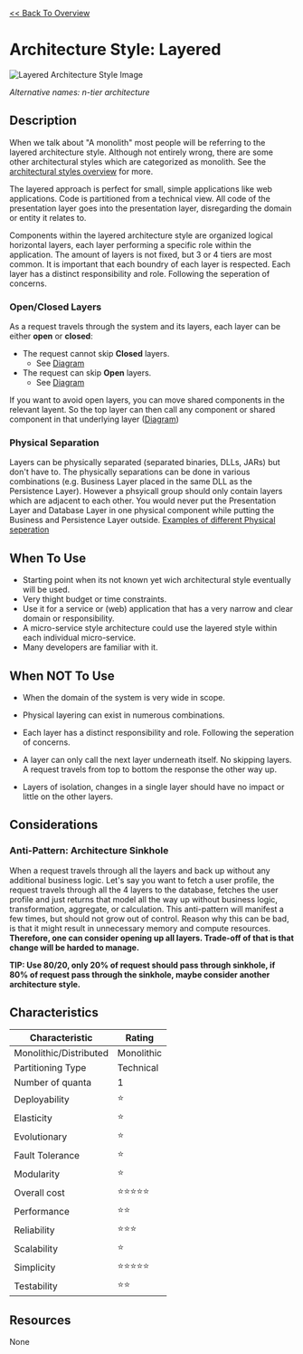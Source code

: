 [<< Back To Overview](./readme.md)

# Architecture Style: Layered

![Layered Architecture Style Image](https://fundamentalsofsoftwarearchitecture.com/images/book/fosa_1001.png)

*Alternative names: n-tier architecture*

## Description

When we talk about "A monolith" most people will be referring to the layered architecture style. Although not entirely wrong, there are some other architectural styles which are categorized as monolith. See the [architectural styles overview](./readme.md) for more.

The layered approach is perfect for small, simple applications like web applications. Code is partitioned from a technical view. All code of the presentation layer goes into the presentation layer, disregarding the domain or entity it relates to.

Components within the layered architecture style are organized logical horizontal layers, each layer performing a specific role within the application. The amount of layers is not fixed, but 3 or 4 tiers are most common. It is important that each boundry of each layer is respected. Each layer has a distinct responsibility and role. Following the seperation of concerns.

### Open/Closed Layers

As a request travels through the system and its layers, each layer can be either **open** or **closed**:
* The request cannot skip **Closed** layers.
    * See [Diagram](https://fundamentalsofsoftwarearchitecture.com/images/book/fosa_1003.png)
* The request can skip **Open** layers.
    * See [Diagram](https://fundamentalsofsoftwarearchitecture.com/images/book/fosa_1005.png)

If you want to avoid open layers, you can move shared components in the relevant layent. So the top layer can then call any component or shared component in that underlying layer ([Diagram](https://fundamentalsofsoftwarearchitecture.com/images/book/fosa_1004.png))

### Physical Separation

Layers can be physically separated (separated binaries, DLLs, JARs) but don't have to. The physically separations can be done in various combinations (e.g. Business Layer placed in the same DLL as the Persistence Layer). However a phsyicall group should only contain layers which are adjacent to each other. You would never put the Presentation Layer and Database Layer in one physical component while putting the Business and Persistence Layer outside.
[Examples of different Physical seperation](https://fundamentalsofsoftwarearchitecture.com/images/book/fosa_1002.png)

## When To Use

* Starting point when its not known yet wich architectural style eventually will be used.
* Very thight budget or time constraints.
* Use it for a service or (web) application that has a very narrow and clear domain or responsibility.
* A micro-service style architecture could use the layered style within each individual micro-service.
* Many developers are familiar with it.

## When NOT To Use

* When the domain of the system is very wide in scope.

* Physical layering can exist in numerous combinations.
* Each layer has a distinct responsibility and role. Following the seperation of concerns.
* A layer can only call the next layer underneath itself. No skipping layers. A request travels from top to bottom the response the other way up.
* Layers of isolation, changes in a single layer should have no impact or little on the other layers.

## Considerations

### Anti-Pattern: Architecture Sinkhole

When a request travels through all the layers and back up without any additional business logic. Let's say you want to fetch a user profile, the request travels through all the 4 layers to the database, fetches the user profile and just returns that model all the way up without business logic, transformation, aggregate, or calculation. This anti-pattern will manifest a few times, but should not grow out of control. Reason why this can be bad, is that it might result in unnecessary memory and compute resources. **Therefore, one can consider opening up all layers. Trade-off of that is that change will be harded to manage.**

**TIP: Use 80/20, only 20% of request should pass through sinkhole, if 80% of request pass through the sinkhole, maybe consider another architecture style.**

## Characteristics

| Characteristic    | Rating       |
| ---               | ---          |
| Monolithic/Distributed | Monolithic    | 
| Partitioning Type | Technical    |
| Number of quanta  | 1            |
| Deployability     | ⭐           |
| Elasticity        | ⭐           |
| Evolutionary      | ⭐           |
| Fault Tolerance   | ⭐           |
| Modularity        | ⭐           |
| Overall cost      | ⭐⭐⭐⭐⭐ |
| Performance       | ⭐⭐        |
| Reliability       | ⭐⭐⭐      |
| Scalability       | ⭐           |
| Simplicity        | ⭐⭐⭐⭐⭐ |
| Testability       | ⭐⭐        |

## Resources

None